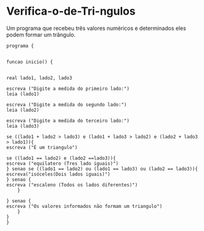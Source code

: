 # Verifica-o-de-Tri-ngulos
Um programa que recebeu três valores numéricos e determinados eles podem formar um trângulo.
 

	programa {

	
	funcao inicio() {
	

	real lado1, lado2, lado3

	escreva ("Digite a medida do primeiro lado:")
	leia (lado1)

	escreva ("Digite a medida do segundo lado:")
	leia (lado2)

	escreva ("Digite a medida do terceiro lado:")
	leia (lado3)

	se ((lado1 + lado2 > lado3) e (lado1 + lado3 > lado2) e (lado2 + lado3 > lado1)){
	escreva ("É um triangulo")
		
	se ((lado1 == lado2) e (lado2 ==lado3)){
	escreva ("equilatero (Tres lado iguais)")
	} senao se ((lado1 == lado2) ou (lado1 == lado3) ou (lado2 == lado3)){
	escreva("isóceles(Dois lados iguais)")
	} senao {
	escreva ("escaleno (Todos os lados diferentes)")
		}
		
	} senao {
	escreva ("Os valores informados não formam um triangulo")
		}
	}
	}

